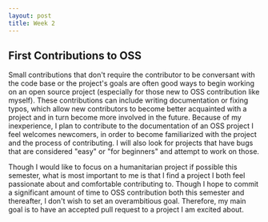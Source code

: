 ```yaml
---
layout: post
title: Week 2
---
```


## First Contributions to OSS
Small contributions that don't require the contributor to be conversant with the code base or the project's goals are often good ways to begin working on an open source project (especially for those new to OSS contribution like myself). These contributions can include writing documentation or fixing typos, which allow new contributors to become better acquainted with a project and in turn become more involved in the future. Because of my inexperience, I plan to contribute to the documentation of an OSS project I feel welcomes newcomers, in order to become familiarized with the project and the process of contributing. I will also look for projects that have bugs that are considered "easy" or "for beginners" and attempt to work on those. 

Though I would like to focus on a humanitarian project if possible this semester, what is most important to me is that I find a project I both feel passionate about and comfortable contributing to. Though I hope to commit a significant amount of time to OSS contribution both this semester and thereafter, I don't wish to set an overambitious goal. Therefore, my main goal is to have an accepted pull request to a project I am excited about. 
